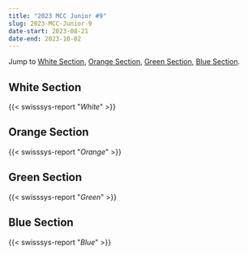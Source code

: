 ```yaml
---
title: "2023 MCC Junior #9"
slug: 2023-MCC-Junior-9
date-start: 2023-08-21
date-end: 2023-10-02
---
```


Jump to [White Section](#white-section),
[Orange Section](#orange-section),
[Green Section](#green-section),
[Blue Section](#blue-section).

## White Section
{{< swisssys-report "*White*" >}}

## Orange Section
{{< swisssys-report "*Orange*" >}}

## Green Section
{{< swisssys-report "*Green*" >}}

## Blue Section
{{< swisssys-report "*Blue*" >}}
